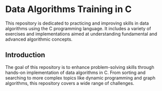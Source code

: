 # Data Algorithms Training in C

This repository is dedicated to practicing and improving skills in data algorithms using the C programming language. It includes a variety of exercises and implementations aimed at understanding fundamental and advanced algorithmic concepts.

## Introduction

The goal of this repository is to enhance problem-solving skills through hands-on implementation of data algorithms in C. From sorting and searching to more complex topics like dynamic programming and graph algorithms, this repository covers a wide range of challenges.
